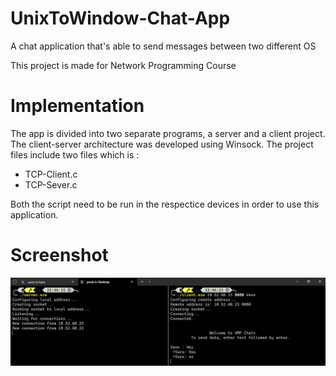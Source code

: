 # UnixToWindow-Chat-App
A chat application that's able to send messages between two different OS

This project is made for Network Programming Course 

# Implementation
The app is divided into two separate programs, a server and a client project. The client-server architecture was developed using Winsock.
The project files include two files which is :
* TCP-Client.c
* TCP-Sever.c

Both the script need to be run in the respectice devices in order to use this application.

# Screenshot
![alt text][screenshot]

[screenshot]: https://github.com/hatstraw/UnixToWindow-Chat-App/blob/main/screenshot.png "Usage of the Chat App"
